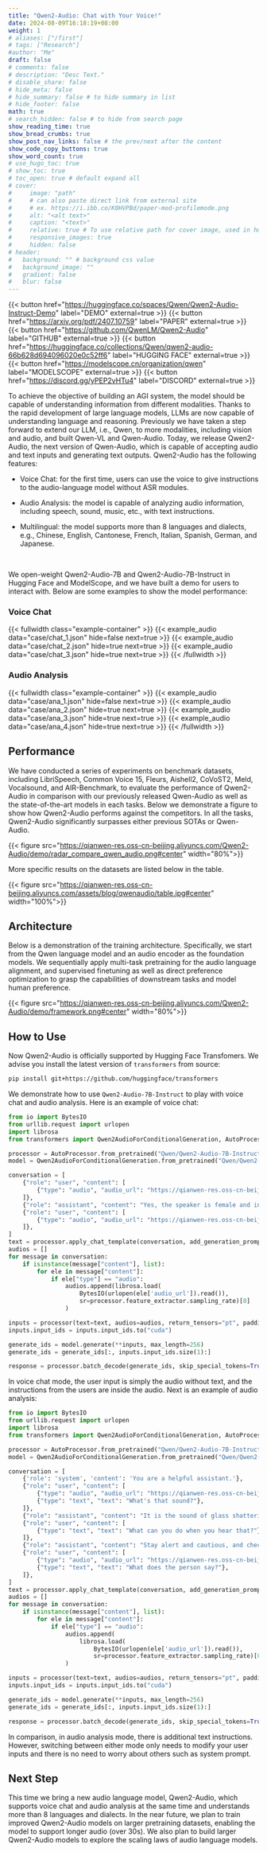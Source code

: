 ```yaml
---
title: "Qwen2-Audio: Chat with Your Voice!"
date: 2024-08-09T16:18:19+08:00
weight: 1
# aliases: ["/first"]
# tags: ["Research"]
#author: "Me"
draft: false
# comments: false
# description: "Desc Text."
# disable_share: false
# hide_meta: false
# hide_summary: false # to hide summary in list
# hide_footer: false
math: true
# search_hidden: false # to hide from search page
show_reading_time: true
show_bread_crumbs: true
show_post_nav_links: false # the prev/next after the content
show_code_copy_buttons: true
show_word_count: true
# use_hugo_toc: true
# show_toc: true
# toc_open: true # default expand all
# cover:
#     image: "path"
#     # can also paste direct link from external site
#     # ex. https://i.ibb.co/K0HVPBd/paper-mod-profilemode.png
#     alt: "<alt text>"
#     caption: "<text>"
#     relative: true # To use relative path for cover image, used in hugo Page-bundles
#     responsive_images: true
#     hidden: false
# header:
#   background: "" # background css value
#   background_image: ""
#   gradient: false
#   blur: false
---
```


{{< button href="https://huggingface.co/spaces/Qwen/Qwen2-Audio-Instruct-Demo" label="DEMO" external=true >}}
{{< button href="https://arxiv.org/pdf/2407.10759" label="PAPER" external=true >}}
{{< button href="https://github.com/QwenLM/Qwen2-Audio" label="GITHUB" external=true >}}
{{< button href="https://huggingface.co/collections/Qwen/qwen2-audio-66b628d694096020e0c52ff6" label="HUGGING FACE" external=true >}}
{{< button href="https://modelscope.cn/organization/qwen" label="MODELSCOPE" external=true >}}
{{< button href="https://discord.gg/yPEP2vHTu4" label="DISCORD" external=true >}}


To achieve the objective of building an AGI system, the model should be capable of understanding information from different modalities. Thanks to the rapid development of large language models, LLMs are now capable of understanding language and reasoning. Previously we have taken a step forward to extend our LLM, i.e., Qwen, to more modalities, including vision and audio, and built Qwen-VL and Qwen-Audio. Today, we release Qwen2-Audio, the next version of Qwen-Audio, which is capable of accepting audio and text inputs and generating text outputs. Qwen2-Audio has the following features:

* Voice Chat: for the first time, users can use the voice to give instructions to the audio-language model without ASR modules.

* Audio Analysis: the model is capable of analyzing audio information, including speech, sound, music, etc., with text instructions.

* Multilingual: the model supports more than 8 languages and dialects, e.g., Chinese, English, Cantonese, French, Italian, Spanish, German, and Japanese.

<br>

We open-weight Qwen2-Audio-7B and Qwen2-Audio-7B-Instruct in Hugging Face and ModelScope, and we have built a demo for users to interact with. Below are some examples to show the model performance:

<style>
  .example-content .grid-layout {
    display: grid;
    grid-template-columns: 1fr
    ;
    row-gap: var(--content-gap)
}
  .example-container {
    width: 100%; /* 确保容器占满父元素 */
    padding: 0; /* 移除内边距 */
    margin: 0; /* 移除外边距 */
  }
  .grid-layout {
    display: flex;
    flex-direction: column;
    width: 100%; /* 确保占满父元素 */
    grid-template-columns: 1fr;
  }
  .message {
    display: flex;
    flex-direction: column; /* 保持行内布局 */
    align-items: flex-start;
    width: 100%; /* 确保占满父元素 */
  }
  .role {
    font-weight: bold;
    margin-right: 5px;
    white-space: nowrap;
  }
  .content {
    display: flex;
    align-items: center;
    white-space: pre-wrap;
    width: 100%; /* 确保占满父元素 */
    margin-bottom: 10px; /* 添加音频图标底部边距 */
    margin-left: 50px;

  }
  .wide-content {
    width: 100%; /* 确保占满父元素 */
  }
  .audio-icon {
    flex-shrink: 0; /* 防止音频图标缩小 */
    margin-right: 10px; /* 与文字之间的间距 */
    margin-bottom: 10px; /* 添加音频图标底部边距 */
  }
  .text-content {
    /* flex-grow: 1; 占据剩余宽度 */
    width: 90%; /* 确保占满父元素 */
    white-space: pre-wrap;
    margin-top: 10px;
  }
  audio {
    vertical-align: middle; /* 确保音频控件正确对齐 */
  }
</style>

### Voice Chat
{{< fullwidth class="example-container" >}}
{{< example_audio data="case/chat_1.json" hide=false next=true >}}
{{< example_audio data="case/chat_2.json" hide=true next=true >}}
{{< example_audio data="case/chat_3.json" hide=true next=true >}}
{{< /fullwidth >}}

### Audio Analysis
{{< fullwidth class="example-container" >}}
{{< example_audio data="case/ana_1.json" hide=false next=true >}}
{{< example_audio data="case/ana_2.json" hide=true next=true >}}
{{< example_audio data="case/ana_3.json" hide=true next=true >}}
{{< example_audio data="case/ana_4.json" hide=true next=true >}}
{{< /fullwidth >}}


## Performance

We have conducted a series of experiments on benchmark datasets, including LibriSpeech, Common Voice 15, Fleurs, Aishell2, CoVoST2, Meld, Vocalsound, and AIR-Benchmark, to evaluate the performance of Qwen2-Audio in comparison with our previously released Qwen-Audio as well as the state-of-the-art models in each tasks. Below we demonstrate a figure to show how Qwen2-Audio performs against the competitors. In all the tasks, Qwen2-Audio significantly surpasses either previous SOTAs or Qwen-Audio.


{{< figure src="https://qianwen-res.oss-cn-beijing.aliyuncs.com/Qwen2-Audio/demo/radar_compare_qwen_audio.png#center" width="80%">}}


More specific results on the datasets are listed below in the table.

{{< figure src="https://qianwen-res.oss-cn-beijing.aliyuncs.com/assets/blog/qwenaudio/table.jpg#center" width="100%">}}



## Architecture

Below is a demonstration of the training architecture. Specifically, we start from the Qwen language model and an audio encoder as the foundation models. We sequentially apply multi-task pretraining for the audio language alignment, and supervised finetuning as well as direct preference optimization to grasp the capabilities of downstream tasks and model human preference.

{{< figure src="https://qianwen-res.oss-cn-beijing.aliyuncs.com/Qwen2-Audio/demo/framework.png#center" width="80%">}}



## How to Use

Now Qwen2-Audio is officially supported by Hugging Face Transfomers. We advise you install the latest version of `transformers` from source:

```bash
pip install git+https://github.com/huggingface/transformers
```

We demonstrate how to use `Qwen2-Audio-7B-Instruct` to play with voice chat and audio analysis. Here is an example of voice chat:

```python
from io import BytesIO
from urllib.request import urlopen
import librosa
from transformers import Qwen2AudioForConditionalGeneration, AutoProcessor

processor = AutoProcessor.from_pretrained("Qwen/Qwen2-Audio-7B-Instruct")
model = Qwen2AudioForConditionalGeneration.from_pretrained("Qwen/Qwen2-Audio-7B-Instruct", device_map="auto")

conversation = [
    {"role": "user", "content": [
        {"type": "audio", "audio_url": "https://qianwen-res.oss-cn-beijing.aliyuncs.com/Qwen2-Audio/audio/guess_age_gender.wav"},
    ]},
    {"role": "assistant", "content": "Yes, the speaker is female and in her twenties."},
    {"role": "user", "content": [
        {"type": "audio", "audio_url": "https://qianwen-res.oss-cn-beijing.aliyuncs.com/Qwen2-Audio/audio/translate_to_chinese.wav"},
    ]},
]
text = processor.apply_chat_template(conversation, add_generation_prompt=True, tokenize=False)
audios = []
for message in conversation:
    if isinstance(message["content"], list):
        for ele in message["content"]:
            if ele["type"] == "audio":
                audios.append(librosa.load(
                    BytesIO(urlopen(ele['audio_url']).read()), 
                    sr=processor.feature_extractor.sampling_rate)[0]
                )

inputs = processor(text=text, audios=audios, return_tensors="pt", padding=True)
inputs.input_ids = inputs.input_ids.to("cuda")

generate_ids = model.generate(**inputs, max_length=256)
generate_ids = generate_ids[:, inputs.input_ids.size(1):]

response = processor.batch_decode(generate_ids, skip_special_tokens=True, clean_up_tokenization_spaces=False)[0]
```

In voice chat mode, the user input is simply the audio without text, and the instructions from the users are inside the audio. Next is an example of audio analysis:

```python
from io import BytesIO
from urllib.request import urlopen
import librosa
from transformers import Qwen2AudioForConditionalGeneration, AutoProcessor

processor = AutoProcessor.from_pretrained("Qwen/Qwen2-Audio-7B-Instruct")
model = Qwen2AudioForConditionalGeneration.from_pretrained("Qwen/Qwen2-Audio-7B-Instruct", device_map="auto")

conversation = [
    {'role': 'system', 'content': 'You are a helpful assistant.'}, 
    {"role": "user", "content": [
        {"type": "audio", "audio_url": "https://qianwen-res.oss-cn-beijing.aliyuncs.com/Qwen2-Audio/audio/glass-breaking-151256.mp3"},
        {"type": "text", "text": "What's that sound?"},
    ]},
    {"role": "assistant", "content": "It is the sound of glass shattering."},
    {"role": "user", "content": [
        {"type": "text", "text": "What can you do when you hear that?"},
    ]},
    {"role": "assistant", "content": "Stay alert and cautious, and check if anyone is hurt or if there is any damage to property."},
    {"role": "user", "content": [
        {"type": "audio", "audio_url": "https://qianwen-res.oss-cn-beijing.aliyuncs.com/Qwen2-Audio/audio/1272-128104-0000.flac"},
        {"type": "text", "text": "What does the person say?"},
    ]},
]
text = processor.apply_chat_template(conversation, add_generation_prompt=True, tokenize=False)
audios = []
for message in conversation:
    if isinstance(message["content"], list):
        for ele in message["content"]:
            if ele["type"] == "audio":
                audios.append(
                    librosa.load(
                        BytesIO(urlopen(ele['audio_url']).read()), 
                        sr=processor.feature_extractor.sampling_rate)[0]
                )

inputs = processor(text=text, audios=audios, return_tensors="pt", padding=True)
inputs.input_ids = inputs.input_ids.to("cuda")

generate_ids = model.generate(**inputs, max_length=256)
generate_ids = generate_ids[:, inputs.input_ids.size(1):]

response = processor.batch_decode(generate_ids, skip_special_tokens=True, clean_up_tokenization_spaces=False)[0]
```

In comparison, in audio analysis mode, there is additional text instructions. However, switching between either mode only needs to modify your user inputs and there is no need to worry about others such as system prompt.

## Next Step
This time we bring a new audio language model, Qwen2-Audio, which supports voice chat and audio analysis at the same time and understands more than 8 languages and dialects. In the near future, we plan to train improved Qwen2-Audio models on larger pretraining datasets, enabling the model to support longer audio (over 30s). We also plan to build larger Qwen2-Audio models to explore the scaling laws of audio language models.